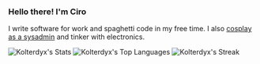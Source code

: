 ### Hello there! I'm Ciro

I write software for work and spaghetti code in my free time.
I also [cosplay as a sysadmin](https://www.jeffgeerling.com/blog/2022/cosplaying-sysadmin) and tinker with electronics.

![Kolterdyx's Stats](https://github-readme-stats.vercel.app/api?username=Kolterdyx&theme=vue-dark&show_icons=true&hide_border=true&count_private=true)
![Kolterdyx's Top Languages](https://github-readme-stats.vercel.app/api/top-langs/?username=Kolterdyx&theme=vue-dark&show_icons=true&hide_border=true&layout=compact)
![Kolterdyx's Streak](https://github-readme-streak-stats.herokuapp.com/?user=Kolterdyx&theme=vue-dark&hide_border=true)
